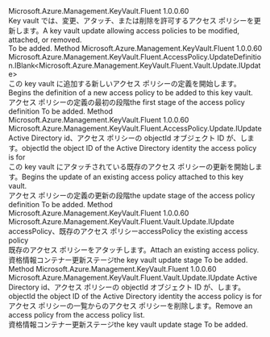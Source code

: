 <Type Name="IWithAccessPolicy" FullName="Microsoft.Azure.Management.KeyVault.Fluent.Vault.Update.IWithAccessPolicy">
  <TypeSignature Language="C#" Value="public interface IWithAccessPolicy" />
  <TypeSignature Language="ILAsm" Value=".class public interface auto ansi abstract IWithAccessPolicy" />
  <TypeSignature Language="DocId" Value="T:Microsoft.Azure.Management.KeyVault.Fluent.Vault.Update.IWithAccessPolicy" />
  <TypeSignature Language="VB.NET" Value="Public Interface IWithAccessPolicy" />
  <TypeSignature Language="F#" Value="type IWithAccessPolicy = interface" />
  <AssemblyInfo>
    <AssemblyName>Microsoft.Azure.Management.KeyVault.Fluent</AssemblyName>
    <AssemblyVersion>1.0.0.60</AssemblyVersion>
  </AssemblyInfo>
  <Interfaces />
  <Docs>
    <summary>
            <span data-ttu-id="0ff24-101">Key vault では、変更、アタッチ、または削除を許可するアクセス ポリシーを更新します。</span><span class="sxs-lookup"><span data-stu-id="0ff24-101">A key vault update allowing access policies to be modified, attached, or removed.</span></span>
            </summary>
    <remarks>To be added.</remarks>
  </Docs>
  <Members>
    <Member MemberName="DefineAccessPolicy">
      <MemberSignature Language="C#" Value="public Microsoft.Azure.Management.KeyVault.Fluent.AccessPolicy.UpdateDefinition.IBlank&lt;Microsoft.Azure.Management.KeyVault.Fluent.Vault.Update.IUpdate&gt; DefineAccessPolicy ();" />
      <MemberSignature Language="ILAsm" Value=".method public hidebysig newslot virtual instance class Microsoft.Azure.Management.KeyVault.Fluent.AccessPolicy.UpdateDefinition.IBlank`1&lt;class Microsoft.Azure.Management.KeyVault.Fluent.Vault.Update.IUpdate&gt; DefineAccessPolicy() cil managed" />
      <MemberSignature Language="DocId" Value="M:Microsoft.Azure.Management.KeyVault.Fluent.Vault.Update.IWithAccessPolicy.DefineAccessPolicy" />
      <MemberSignature Language="VB.NET" Value="Public Function DefineAccessPolicy () As IBlank(Of IUpdate)" />
      <MemberSignature Language="F#" Value="abstract member DefineAccessPolicy : unit -&gt; Microsoft.Azure.Management.KeyVault.Fluent.AccessPolicy.UpdateDefinition.IBlank&lt;Microsoft.Azure.Management.KeyVault.Fluent.Vault.Update.IUpdate&gt;" Usage="iWithAccessPolicy.DefineAccessPolicy " />
      <MemberType>Method</MemberType>
      <AssemblyInfo>
        <AssemblyName>Microsoft.Azure.Management.KeyVault.Fluent</AssemblyName>
        <AssemblyVersion>1.0.0.60</AssemblyVersion>
      </AssemblyInfo>
      <ReturnValue>
        <ReturnType>Microsoft.Azure.Management.KeyVault.Fluent.AccessPolicy.UpdateDefinition.IBlank&lt;Microsoft.Azure.Management.KeyVault.Fluent.Vault.Update.IUpdate&gt;</ReturnType>
      </ReturnValue>
      <Parameters />
      <Docs>
        <summary>
            <span data-ttu-id="0ff24-102">この key vault に追加する新しいアクセス ポリシーの定義を開始します。</span><span class="sxs-lookup"><span data-stu-id="0ff24-102">Begins the definition of a new access policy to be added to this key vault.</span></span>
            </summary>
        <returns><span data-ttu-id="0ff24-103">アクセス ポリシーの定義の最初の段階</span><span class="sxs-lookup"><span data-stu-id="0ff24-103">the first stage of the access policy definition</span></span></returns>
        <remarks>To be added.</remarks>
      </Docs>
    </Member>
    <Member MemberName="UpdateAccessPolicy">
      <MemberSignature Language="C#" Value="public Microsoft.Azure.Management.KeyVault.Fluent.AccessPolicy.Update.IUpdate UpdateAccessPolicy (string objectId);" />
      <MemberSignature Language="ILAsm" Value=".method public hidebysig newslot virtual instance class Microsoft.Azure.Management.KeyVault.Fluent.AccessPolicy.Update.IUpdate UpdateAccessPolicy(string objectId) cil managed" />
      <MemberSignature Language="DocId" Value="M:Microsoft.Azure.Management.KeyVault.Fluent.Vault.Update.IWithAccessPolicy.UpdateAccessPolicy(System.String)" />
      <MemberSignature Language="VB.NET" Value="Public Function UpdateAccessPolicy (objectId As String) As IUpdate" />
      <MemberSignature Language="F#" Value="abstract member UpdateAccessPolicy : string -&gt; Microsoft.Azure.Management.KeyVault.Fluent.AccessPolicy.Update.IUpdate" Usage="iWithAccessPolicy.UpdateAccessPolicy objectId" />
      <MemberType>Method</MemberType>
      <AssemblyInfo>
        <AssemblyName>Microsoft.Azure.Management.KeyVault.Fluent</AssemblyName>
        <AssemblyVersion>1.0.0.60</AssemblyVersion>
      </AssemblyInfo>
      <ReturnValue>
        <ReturnType>Microsoft.Azure.Management.KeyVault.Fluent.AccessPolicy.Update.IUpdate</ReturnType>
      </ReturnValue>
      <Parameters>
        <Parameter Name="objectId" Type="System.String" />
      </Parameters>
      <Docs>
        <param name="objectId"><span data-ttu-id="0ff24-104">Active Directory id、アクセス ポリシーの objectId オブジェクト ID が、します。</span><span class="sxs-lookup"><span data-stu-id="0ff24-104">objectId the object ID of the Active Directory identity the access policy is for</span></span></param>
        <summary>
            <span data-ttu-id="0ff24-105">この key vault にアタッチされている既存のアクセス ポリシーの更新を開始します。</span><span class="sxs-lookup"><span data-stu-id="0ff24-105">Begins the update of an existing access policy attached to this key vault.</span></span>
            </summary>
        <returns><span data-ttu-id="0ff24-106">アクセス ポリシーの定義の更新の段階</span><span class="sxs-lookup"><span data-stu-id="0ff24-106">the update stage of the access policy definition</span></span></returns>
        <remarks>To be added.</remarks>
      </Docs>
    </Member>
    <Member MemberName="WithAccessPolicy">
      <MemberSignature Language="C#" Value="public Microsoft.Azure.Management.KeyVault.Fluent.Vault.Update.IUpdate WithAccessPolicy (Microsoft.Azure.Management.KeyVault.Fluent.IAccessPolicy accessPolicy);" />
      <MemberSignature Language="ILAsm" Value=".method public hidebysig newslot virtual instance class Microsoft.Azure.Management.KeyVault.Fluent.Vault.Update.IUpdate WithAccessPolicy(class Microsoft.Azure.Management.KeyVault.Fluent.IAccessPolicy accessPolicy) cil managed" />
      <MemberSignature Language="DocId" Value="M:Microsoft.Azure.Management.KeyVault.Fluent.Vault.Update.IWithAccessPolicy.WithAccessPolicy(Microsoft.Azure.Management.KeyVault.Fluent.IAccessPolicy)" />
      <MemberSignature Language="VB.NET" Value="Public Function WithAccessPolicy (accessPolicy As IAccessPolicy) As IUpdate" />
      <MemberSignature Language="F#" Value="abstract member WithAccessPolicy : Microsoft.Azure.Management.KeyVault.Fluent.IAccessPolicy -&gt; Microsoft.Azure.Management.KeyVault.Fluent.Vault.Update.IUpdate" Usage="iWithAccessPolicy.WithAccessPolicy accessPolicy" />
      <MemberType>Method</MemberType>
      <AssemblyInfo>
        <AssemblyName>Microsoft.Azure.Management.KeyVault.Fluent</AssemblyName>
        <AssemblyVersion>1.0.0.60</AssemblyVersion>
      </AssemblyInfo>
      <ReturnValue>
        <ReturnType>Microsoft.Azure.Management.KeyVault.Fluent.Vault.Update.IUpdate</ReturnType>
      </ReturnValue>
      <Parameters>
        <Parameter Name="accessPolicy" Type="Microsoft.Azure.Management.KeyVault.Fluent.IAccessPolicy" />
      </Parameters>
      <Docs>
        <param name="accessPolicy"><span data-ttu-id="0ff24-107">accessPolicy、既存のアクセス ポリシー</span><span class="sxs-lookup"><span data-stu-id="0ff24-107">accessPolicy the existing access policy</span></span></param>
        <summary>
            <span data-ttu-id="0ff24-108">既存のアクセス ポリシーをアタッチします。</span><span class="sxs-lookup"><span data-stu-id="0ff24-108">Attach an existing access policy.</span></span>
            </summary>
        <returns><span data-ttu-id="0ff24-109">資格情報コンテナー更新ステージ</span><span class="sxs-lookup"><span data-stu-id="0ff24-109">the key vault update stage</span></span></returns>
        <remarks>To be added.</remarks>
      </Docs>
    </Member>
    <Member MemberName="WithoutAccessPolicy">
      <MemberSignature Language="C#" Value="public Microsoft.Azure.Management.KeyVault.Fluent.Vault.Update.IUpdate WithoutAccessPolicy (string objectId);" />
      <MemberSignature Language="ILAsm" Value=".method public hidebysig newslot virtual instance class Microsoft.Azure.Management.KeyVault.Fluent.Vault.Update.IUpdate WithoutAccessPolicy(string objectId) cil managed" />
      <MemberSignature Language="DocId" Value="M:Microsoft.Azure.Management.KeyVault.Fluent.Vault.Update.IWithAccessPolicy.WithoutAccessPolicy(System.String)" />
      <MemberSignature Language="VB.NET" Value="Public Function WithoutAccessPolicy (objectId As String) As IUpdate" />
      <MemberSignature Language="F#" Value="abstract member WithoutAccessPolicy : string -&gt; Microsoft.Azure.Management.KeyVault.Fluent.Vault.Update.IUpdate" Usage="iWithAccessPolicy.WithoutAccessPolicy objectId" />
      <MemberType>Method</MemberType>
      <AssemblyInfo>
        <AssemblyName>Microsoft.Azure.Management.KeyVault.Fluent</AssemblyName>
        <AssemblyVersion>1.0.0.60</AssemblyVersion>
      </AssemblyInfo>
      <ReturnValue>
        <ReturnType>Microsoft.Azure.Management.KeyVault.Fluent.Vault.Update.IUpdate</ReturnType>
      </ReturnValue>
      <Parameters>
        <Parameter Name="objectId" Type="System.String" />
      </Parameters>
      <Docs>
        <param name="objectId"><span data-ttu-id="0ff24-110">Active Directory id、アクセス ポリシーの objectId オブジェクト ID が、します。</span><span class="sxs-lookup"><span data-stu-id="0ff24-110">objectId the object ID of the Active Directory identity the access policy is for</span></span></param>
        <summary>
            <span data-ttu-id="0ff24-111">アクセス ポリシーの一覧からのアクセス ポリシーを削除します。</span><span class="sxs-lookup"><span data-stu-id="0ff24-111">Remove an access policy from the access policy list.</span></span>
            </summary>
        <returns><span data-ttu-id="0ff24-112">資格情報コンテナー更新ステージ</span><span class="sxs-lookup"><span data-stu-id="0ff24-112">the key vault update stage</span></span></returns>
        <remarks>To be added.</remarks>
      </Docs>
    </Member>
  </Members>
</Type>
